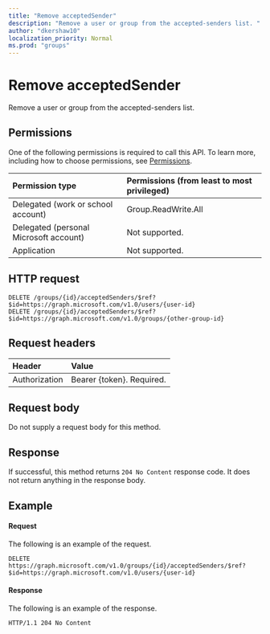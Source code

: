 ```yaml
---
title: "Remove acceptedSender"
description: "Remove a user or group from the accepted-senders list. "
author: "dkershaw10"
localization_priority: Normal
ms.prod: "groups"
---
```


# Remove acceptedSender
Remove a user or group from the accepted-senders list. 

## Permissions
One of the following permissions is required to call this API. To learn more, including how to choose permissions, see [Permissions](/graph/permissions-reference).

| Permission type                        | Permissions (from least to most privileged)  |
|:---------------------------------------|:-------------------------------------------- |
| Delegated (work or school account)     | Group.ReadWrite.All |
| Delegated (personal Microsoft account) | Not supported. |
| Application                            | Not supported. |

## HTTP request

<!-- { "blockType": "ignored" } -->
```http
DELETE /groups/{id}/acceptedSenders/$ref?$id=https://graph.microsoft.com/v1.0/users/{user-id}
DELETE /groups/{id}/acceptedSenders/$ref?$id=https://graph.microsoft.com/v1.0/groups/{other-group-id}
```

## Request headers
| Header         | Value                      |
|:---------------|:---------------------------|
| Authorization  | Bearer {token}. Required.  

## Request body
Do not supply a request body for this method.

## Response
If successful, this method returns `204 No Content` response code. It does not return anything in the response body.

## Example
#### Request
The following is an example of the request.

<!-- {
  "blockType": "request",
  "name": "create_directoryobject_from_group"
}-->
```http
DELETE https://graph.microsoft.com/v1.0/groups/{id}/acceptedSenders/$ref?$id=https://graph.microsoft.com/v1.0/users/{user-id}
```

#### Response
The following is an example of the response. 

<!-- {
  "blockType": "response",
  "truncated": true
} -->
```http
HTTP/1.1 204 No Content
```

<!-- uuid: 8fcb5dbc-d5aa-4681-8e31-b001d5168d79
2015-10-25 14:57:30 UTC -->
<!-- {
  "type": "#page.annotation",
  "description": "Create acceptedSender",
  "keywords": "",
  "section": "documentation",
  "tocPath": ""
}-->
